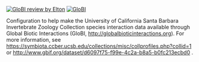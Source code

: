 [![GloBI review by Elton](https://github.com/globalbioticinteractions/ucsb-izc/actions/workflows/review.yml/badge.svg)](https://github.com/globalbioticinteractions/ucsb-izc/actions) [![GloBI](http://api.globalbioticinteractions.org/interaction.svg?accordingTo=globi:globalbioticinteractions/ucsb-izc)](http://globalbioticinteractions.org/?accordingTo=globi:globalbioticinteractions/ucsb-izc) 

Configuration to help make the University of California Santa Barbara Invertebrate Zoology Collection species interaction data available through Global Biotic Interactions (GloBI, http://globalbioticinteractions.org). For more information, see https://symbiota.ccber.ucsb.edu/collections/misc/collprofiles.php?collid=1 or http://www.gbif.org/dataset/d6097f75-f99e-4c2a-b8a5-b0fc213ecbd0 .

